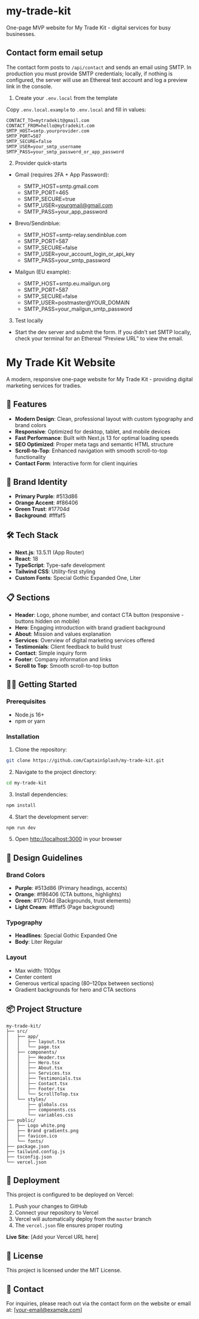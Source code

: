 # my-trade-kit

One-page MVP website for My Trade Kit - digital services for busy businesses.
## Contact form email setup

The contact form posts to `/api/contact` and sends an email using SMTP. In production you must provide SMTP credentials; locally, if nothing is configured, the server will use an Ethereal test account and log a preview link in the console.
1) Create your `.env.local` from the template

Copy `.env.local.example` to `.env.local` and fill in values:
```
CONTACT_TO=mytradekit@gmail.com
CONTACT_FROM=hello@mytradekit.com
SMTP_HOST=smtp.yourprovider.com
SMTP_PORT=587
SMTP_SECURE=false
SMTP_USER=your_smtp_username
SMTP_PASS=your_smtp_password_or_app_password
```
2) Provider quick-starts

- Gmail (requires 2FA + App Password):
	- SMTP_HOST=smtp.gmail.com
	- SMTP_PORT=465
	- SMTP_SECURE=true
	- SMTP_USER=yourgmail@gmail.com
	- SMTP_PASS=your_app_password

- Brevo/Sendinblue:
	- SMTP_HOST=smtp-relay.sendinblue.com
	- SMTP_PORT=587
	- SMTP_SECURE=false
	- SMTP_USER=your_account_login_or_api_key
	- SMTP_PASS=your_smtp_password

- Mailgun (EU example):
	- SMTP_HOST=smtp.eu.mailgun.org
	- SMTP_PORT=587
	- SMTP_SECURE=false
	- SMTP_USER=postmaster@YOUR_DOMAIN
	- SMTP_PASS=your_mailgun_smtp_password

3) Test locally

- Start the dev server and submit the form. If you didn’t set SMTP locally, check your terminal for an Ethereal “Preview URL” to view the email.
# My Trade Kit Website

A modern, responsive one-page website for My Trade Kit - providing digital marketing services for tradies.

## 🚀 Features

- **Modern Design**: Clean, professional layout with custom typography and brand colors
- **Responsive**: Optimized for desktop, tablet, and mobile devices
- **Fast Performance**: Built with Next.js 13 for optimal loading speeds
- **SEO Optimized**: Proper meta tags and semantic HTML structure
- **Scroll-to-Top**: Enhanced navigation with smooth scroll-to-top functionality
- **Contact Form**: Interactive form for client inquiries

## 🎨 Brand Identity

- **Primary Purple**: #513d86
- **Orange Accent**: #f86406
- **Green Trust**: #17704d
- **Background**: #fffaf5

## 🛠️ Tech Stack

- **Next.js**: 13.5.11 (App Router)
- **React**: 18
- **TypeScript**: Type-safe development
- **Tailwind CSS**: Utility-first styling
- **Custom Fonts**: Special Gothic Expanded One, Liter

## 📋 Sections

- **Header**: Logo, phone number, and contact CTA button (responsive - buttons hidden on mobile)
- **Hero**: Engaging introduction with brand gradient background
- **About**: Mission and values explanation
- **Services**: Overview of digital marketing services offered
- **Testimonials**: Client feedback to build trust
- **Contact**: Simple inquiry form
- **Footer**: Company information and links
- **Scroll to Top**: Smooth scroll-to-top button

## 🏃‍♂️ Getting Started

### Prerequisites
- Node.js 16+
- npm or yarn

### Installation

1. Clone the repository:
```bash
git clone https://github.com/CaptainSplash/my-trade-kit.git
```

2. Navigate to the project directory:
```bash
cd my-trade-kit
```

3. Install dependencies:
```bash
npm install
```

4. Start the development server:
```bash
npm run dev
```

5. Open [http://localhost:3000](http://localhost:3000) in your browser

## 🎨 Design Guidelines

### Brand Colors
- **Purple**: #513d86 (Primary headings, accents)
- **Orange**: #f86406 (CTA buttons, highlights)
- **Green**: #17704d (Backgrounds, trust elements)
- **Light Cream**: #fffaf5 (Page background)

### Typography
- **Headlines**: Special Gothic Expanded One
- **Body**: Liter Regular

### Layout
- Max width: 1100px
- Center content
- Generous vertical spacing (80–120px between sections)
- Gradient backgrounds for hero and CTA sections

## 📦 Project Structure

```
my-trade-kit/
├── src/
│   ├── app/
│   │   ├── layout.tsx
│   │   └── page.tsx
│   ├── components/
│   │   ├── Header.tsx
│   │   ├── Hero.tsx
│   │   ├── About.tsx
│   │   ├── Services.tsx
│   │   ├── Testimonials.tsx
│   │   ├── Contact.tsx
│   │   ├── Footer.tsx
│   │   └── ScrollToTop.tsx
│   └── styles/
│       ├── globals.css
│       ├── components.css
│       └── variables.css
├── public/
│   ├── Logo white.png
│   ├── Brand gradients.png
│   ├── favicon.ico
│   └── fonts/
├── package.json
├── tailwind.config.js
├── tsconfig.json
└── vercel.json
```

## 🚀 Deployment

This project is configured to be deployed on Vercel:

1. Push your changes to GitHub
2. Connect your repository to Vercel
3. Vercel will automatically deploy from the `master` branch
4. The `vercel.json` file ensures proper routing

**Live Site**: [Add your Vercel URL here]

## 📝 License

This project is licensed under the MIT License.

## 📧 Contact

For inquiries, please reach out via the contact form on the website or email at: [your-email@example.com]